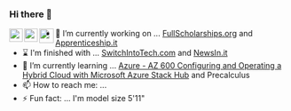 ### Hi there 👋

<a href="https://www.elyse.pw"><img align="left" width="24px" src="https://cdn.jsdelivr.net/npm/simple-icons@3.13.0/icons/internetexplorer.svg"  /></a>
<a href="https://www.linkedin.com/in/mselyserobinson"><img align="left" width="24px" src="https://cdn.jsdelivr.net/npm/simple-icons@v3/icons/linkedin.svg"  /></a>
<a href="mailto:me@elyserobinson.com"><img align="left" width="26px" src="https://cdn.jsdelivr.net/npm/simple-icons@v3/icons/gmail.svg" /></a>

- 🔭 I’m currently working on ... [FullScholarships.org](https://FullScholarships.org) and [Apprenticeship.it](https://Apprenticeship.it)
- ⌛ I'm finished with ... [SwitchIntoTech.com](https://SwitchIntoTech.com) and [NewsIn.it](https://NewsIn.it)
- 🌱 I’m currently learning ... [Azure - AZ 600 Configuring and Operating a Hybrid Cloud with Microsoft Azure Stack Hub](https://docs.microsoft.com/en-us/learn/certifications/exams/az-600) and Precalculus
- 📫 How to reach me: ... 
- ⚡ Fun fact: ... I'm model size 5'11"
